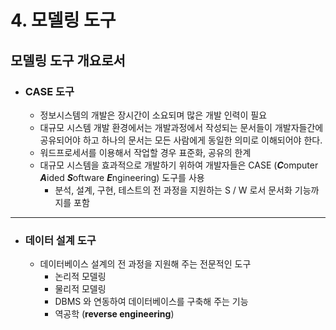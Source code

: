 # 4. 모델링 도구

## 모델링 도구 개요로서 

* ### CASE 도구

  * 정보시스템의 개발은 장시간이 소요되며 많은 개발 인력이 필요
  * 대규모 시스템 개발 환경에서는 개발과정에서 작성되는 문서들이 개발자들간에 공유되어야 하고 하나의 문서는 모든 사람에게 동일한 의미로 이해되어야 한다.
  * 워드프로세서를 이용해서 작업할 경우 표준화, 공유의 한계
  * 대규모 시스템을 효과적으로 개발하기 위하여 개발자들은 CASE (***C***omputer ***A***ided ***S***oftware ***E***ngineering) 도구를 사용
    * 분석, 설계, 구현, 테스트의 전 과정을 지원하는 S / W 로서 문서화 기능까지를 포함

****

* ### 데이터 설계 도구

  * 데이터베이스 설계의 전 과정을 지원해 주는 전문적인 도구
    * 논리적 모델링
    * 물리적 모델링
    * DBMS 와 연동하여 데이터베이스를 구축해 주는 기능
    * 역공학 (**reverse engineering**)



